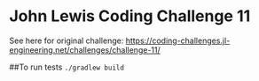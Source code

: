 # John Lewis Coding Challenge 11

See here for original challenge: https://coding-challenges.jl-engineering.net/challenges/challenge-11/

##To run tests
```./gradlew build```